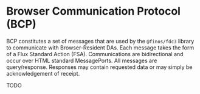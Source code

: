# Browser Communication Protocol (BCP)

BCP constitutes a set of messages that are used by the `@finos/fdc3` library to communicate with Browser-Resident DAs. Each message takes the form of a Flux Standard Action (FSA). Communications are bidirectional and occur over HTML standard MessagePorts. All messages are query/response. Responses may contain requested data or may simply be acknowledgement of receipt.

TODO